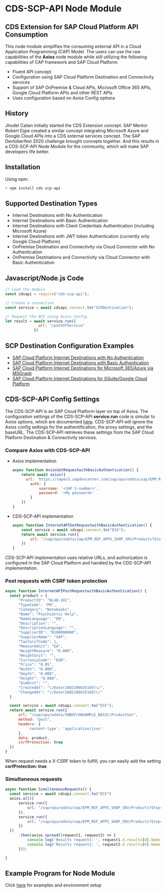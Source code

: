 # CDS-SCP-API Node Module 

## CDS Extension for SAP Cloud Platform API Consumption
This node module simplifies the consuming external API in a Cloud Application Programming (CAP) Model. 
The users can use the raw capabilities of the **Axios** node module while still utilizing the following capabilities of CAP framework and SAP Cloud Platform:
- Fluent API concept
- Configuration using SAP Cloud Platform Destination and Connectivity services
- Support of SAP OnPremise & Cloud APIs, Microsoft Office 365 APIs, Google Cloud Platform APIs and other REST APIs 
- Uses configuration based on Axios Config options 

## History
Jhodel Cailan initially started the CDS Extension concept. SAP Mentor Robert Eijpe created a similar concept integrating Microsoft Azure and Google Cloud APIs into a CDS external services concept. The SAP Devtoberfest 2020 challenge brought concepts together. And this results in a CDS-SCP-API Node Module for the community, which will make SAP developers life better.

## Installation

Using npm:

```swift
> npm install cds-scp-api
```
## Supported Destination Types

- Internet Destinations with No Authentication 
- Internet Destinations with Basic Authentication
- Internet Destinations with Client Credentials Authentication (including Microsoft Azure)
- Internet Destinations with JWT token Authentication (currently only Google Cloud Platform)
- OnPremise Destination and Connectivity via Cloud Connector with No Authentication 
- OnPremise Destinations and Connectivity via Cloud Connector with Basic Authentication

## Javascript/Node.js Code
```javascript
// Load the module
const cdsapi = require("cds-scp-api");

// Create a connection
const service = await cdsapi.connect.to("SCPDestination");

// Request the API using Axios Config
let result = await service.run({
               url: "/pathOfService"
             })

```
## SCP Destination Configuration Examples

- [SAP Cloud Platform Internet Destinations with No Authentication](./docs/InternetAPIwithNoAuthentication.md)
- [SAP Cloud Platform Internet Destinations with Basic Authentication](./docs/InternetAPIwithBasicAuthentication.md)
- [SAP Cloud Platform Internet Destinations for Microsoft 365/Azure via MSGraph ](./docs/InternetAPIforAzure.md)
- [SAP Cloud Platform Internet Destinations for GSuite/Google Cloud Platform ](./docs/InternetAPIforGCP.md)

## CDS-SCP-API Config Settings
The CDS-SCP-API is an SAP Cloud Platform layer on top of Axios. The configuration settings of the CDS-SCP-API **service.run** code is simular to Axios options, which are documented [here](https://github.com/axios/axios#request-config). CDS-SCP-API will ignore the Axios config settings for the authentification, the proxy settings, and the baseURL. The CDS-SCP-API retrieves these settings from the SAP Cloud Platform Destination & Connectivity services. 

### Compare Axios with CDS-SCP-API
- Axios implementation
  ```javascript
  async function AxiosGetRequestwithBasicAuthentication() {
	  return await axios({
	  	url: 'https://sapes5.sapdevcenter.com/sap/opu/odata/sap/EPM_REF_APPS_SHOP_SRV/Products?$top=2',
		  auth: {
			  username: '<SAP S-number>',
			  password: '<My password>'
		  }
	  })
  }
  ```

- CDS-SCP-API implementation
  ```javascript
  async function InternetAPIGetRequestwithBasicAuthentication() {
	  const service = await cdsapi.connect.to("ES5");
	  return await service.run({
		  url: "/sap/opu/odata/sap/EPM_REF_APPS_SHOP_SRV/Products?$top=2"
	  })
  }  
  ```
CDS-SCP-API implementation uses relative URLs, and authorization is configured in the SAP Cloud Platform and handled by the CDS-SCP-API implementation.

### Post requests with CSRF token protection
  ```javascript
async function InternetAPIPostRequestwithBasicAuthentication() {
	const product = {
		"ProductID": "NL4B-101",
		"TypeCode": "PR",
		"Category": "Notebooks",
		"Name": "Psychiatric Help",
		"NameLanguage": "EN",
		"Description": "",
		"DescriptionLanguage": "",
		"SupplierID": "0100000000",
		"SupplierName": "SAP",
		"TaxTarifCode": 1,
		"MeasureUnit": "EA",
		"WeightMeasure": "0.000",
		"WeightUnit": "",
		"CurrencyCode": "EUR",
		"Price": "0.05",
		"Width": "0.000",
		"Depth": "0.000",
		"Height": "0.000",
		"DimUnit": "",
		"CreatedAt": "\/Date(1602106635169)\/",
		"ChangedAt": "\/Date(1602106635169)\/"
	}

	const service = await cdsapi.connect.to("ES5");
	return await service.run({
		url: "/sap/opu/odata/IWBEP/GWSAMPLE_BASIC/ProductSet",
		method: "post",
		headers: {
			'content-type': 'application/json'
		},
		data: product,
		csrfProtection: true
	})
}
  ```
When request needs a X-CSRF token to fulfill, you can easily add the setting **csrfProtection: true**

### Simultaneous requests
  ```javascript
async function SimultaneousRequests() {
	const service = await cdsapi.connect.to("ES5")
	axios.all([
		service.run({
			url: "/sap/opu/odata/sap/EPM_REF_APPS_SHOP_SRV/Products?$top=2"
		}),
		service.run({
			url: "/sap/opu/odata/sap/EPM_REF_APPS_SHOP_SRV/Products?$top=3"
		})
	])
		.then(axios.spread((request1, request2) => {
			console.log('Results request1: ', request1.d.results[0].Name);
			console.log('Results request2: ', request2.d.results[0].Name);
		}));

}
  ```
## Example Program for Node Module
Click [here](./examples/readme.md) for examples and environment setup
